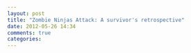 ```yaml
---
layout: post
title: "Zombie Ninjas Attack: A survivor's retrospective"
date: 2012-05-26 14:34
comments: true
categories: 
---
```

